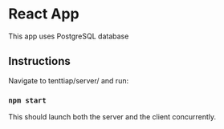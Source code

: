 # React App

This app uses PostgreSQL database

## Instructions

Navigate to tenttiap/server/ and run: 

### `npm start`

This should launch both the server and the client concurrently. 
